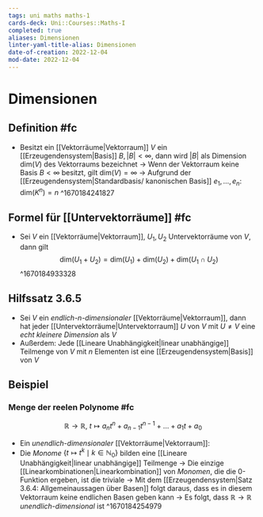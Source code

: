 ```yaml
---
tags: uni maths maths-1
cards-deck: Uni::Courses::Maths-I
completed: true
aliases: Dimensionen
linter-yaml-title-alias: Dimensionen
date-of-creation: 2022-12-04
mod-date: 2022-12-04
---
```


# Dimensionen

## Definition #fc
- Besitzt ein [[Vektorräume|Vektorraum]] $V$ ein [[Erzeugendensystem|Basis]] $B,|B|<\infty,$ dann wird $|B|$ als Dimension $\text{dim}(V)$ des Vektorraums bezeichnet
	→ Wenn der Vektorraum keine Basis $B<\infty$ besitzt, gilt $\text{dim}(V)=\infty$
	→ Aufgrund der [[Erzeugendensystem|Standardbasis/ kanonischen Basis]] $e_1,\dots,e_n:\quad\text{dim}(K^n)=n$
^1670184241827

## Formel für [[Untervektorräume]] #fc
- Sei $V$ ein [[Vektorräume|Vektorraum]], $U_1,U_2$ Untervektorräume von $V,$ dann gilt $$\text{dim}(U_1+U_2)=\text{dim}(U_1)+\text{dim}(U_2)+\text{dim}(U_1\cap U_2)$$
^1670184933328

## Hilfssatz 3.6.5
- Sei $V$ ein *endlich-$n$-dimensionaler* [[Vektorräume|Vektorraum]], dann hat jeder [[Untervektorräume|Untervektorraum]] $U$ von $V$ mit $U\neq V$ eine *echt kleinere Dimension* als $V$
- Außerdem: Jede [[Lineare Unabhängigkeit|linear unabhängige]] Teilmenge von $V$ mit $n$ Elementen ist eine [[Erzeugendensystem|Basis]] von $V$

## Beispiel

### Menge der reelen Polynome #fc
$$\mathbb{R}\to\mathbb{R},~t\mapsto a_nt^n+a_{n-1}t^{n-1}+\dots+a_1t+a_0$$
- Ein *unendlich-dimensionaler* [[Vektorräume|Vektorraum]]:
- Die *Monome* $\{t\mapsto t^k\mid k\in\mathbb{N}_0\}$ bilden eine [[Lineare Unabhängigkeit|linear unabhängige]] Teilmenge
	→ Die einzige [[Linearkombinationen|Linearkombination]] von *Monomen*, die die 0-Funktion ergeben, ist die triviale
	→ Mit dem [[Erzeugendensystem|Satz 3.6.4: Allgemeinaussagen über Basen]] folgt daraus, dass es in diesem Vektorraum keine endlichen Basen geben kann
	→ Es folgt, dass $\mathbb{R}\rightarrow\mathbb{R}$ *unendlich-dimensional* ist
 ^1670184254979
